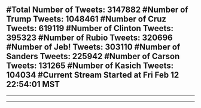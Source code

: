 #Total Number of Tweets: 3147882 
#Number of Trump Tweets: 1048461
#Number of Cruz Tweets: 619119
#Number of Clinton Tweets: 395323
#Number of Rubio Tweets: 320696
#Number of Jeb! Tweets: 303110
#Number of Sanders Tweets: 225942
#Number of Carson Tweets: 131265
#Number of Kasich Tweets: 104034
#Current Stream Started at Fri Feb 12 22:54:01 MST
---
---
---
